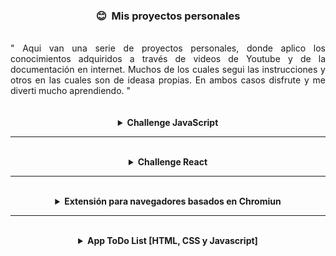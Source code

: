 <h3 align='center'> 😊 &nbsp;Mis proyectos personales</h3>
<br />
<div style="display: flex; flex-direction: row; justify-content: space-evenly; text-align:justify">
" Aqui van una serie de proyectos personales, donde aplico los conocimientos adquiridos a través de videos de Youtube y de la documentación en internet. Muchos de los cuales segui las instrucciones y otros en las cuales son de ideasa propias. En ambos casos disfrute y me diverti mucho aprendiendo. "
</div>
<br />
<br />
<details><summary align='center'><b>Challenge JavaScript</b></summary>
<p></p>
<p style="display: flex; flex-direction: row; justify-content: space-evenly; text-align:justify">
Son preguntas de opciones múltiples, desde lo más básico a lo avanzado. Las respuestas se encuentran en las secciones contraídas debajo de las preguntas, simplemente haz clic en ellas para expandir…
</p>
<br />
<div align='center'>

<a href='https://github.com/Kapelu/Challenge-JavaScript' target="_blank"> Link del Proyecto </a>

</div>
</details>

---

<br />
<details><summary align='center'><b>Challenge React</b></summary>
<p></p>
<p style="display: flex; flex-direction: row; justify-content: space-evenly; text-align:justify">
Son algunas de las preguntas más frecuentes en las entrevistas técnicas de React. Desde lo más básico a lo avanzado. Las respuestas se encuentran en las secciones contraídas debajo de las preguntas…
</p>
<br />
<div align='center'>

<a href='https://github.com/Kapelu/Challenge-React' target="_blank"> Link del Proyecto </a>

</div>
</details>

---

<br />
<details><summary align='center'><b>Extensión para navegadores basados en Chromiun</b></summary>
<p></p>
<p style="display: flex; flex-direction: row; justify-content: space-evenly; text-align:justify">
En este tutorial muestro como podemos crear una extensión para navegadores basados en Chromiun. Los guiaré desde lo más básico, como es crear el archivo de manifiesto (JSON), una página emergente o tambien llamada Popup, además de añadir codigo de Javascript para que el usuario pueda interactuar con la extension, y como hacer para activar la extensión en nuestro navegador.

Al existir otros navegadores basados en Chromiun, como Brave, Opera, Microsoft Edge y el mismo Chromiun, esta extension puede funcionar exactamente igual para esos proyectos.
</p>
<br />
<div align='center'>

<a href='https://github.com/Kapelu/primera-extension-chrome' target="_blank"> Link del Proyecto </a>

</div>
</details>

---
<br />
<details><summary align='center'><b>App ToDo List [HTML, CSS y Javascript]</b></summary>
<p></p>
<p style="display: flex; flex-direction: row; justify-content: space-evenly; text-align:justify">

</p>
<br />
<div align='center'>

<a href='https://github.com/Kapelu' target="_blank"> Link del Proyecto </a>

</div>
</details>
